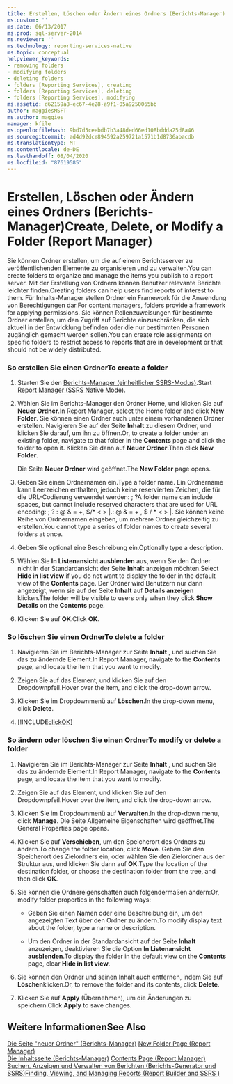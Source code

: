 ```yaml
---
title: Erstellen, Löschen oder Ändern eines Ordners (Berichts-Manager) | Microsoft-Dokumentation
ms.custom: ''
ms.date: 06/13/2017
ms.prod: sql-server-2014
ms.reviewer: ''
ms.technology: reporting-services-native
ms.topic: conceptual
helpviewer_keywords:
- removing folders
- modifying folders
- deleting folders
- folders [Reporting Services], creating
- folders [Reporting Services], deleting
- folders [Reporting Services], modifying
ms.assetid: d62159a8-ec67-4e28-a9f1-05a9250065bb
author: maggiesMSFT
ms.author: maggies
manager: kfile
ms.openlocfilehash: 9bd7d5ceebdb7b3a48ded66ed108bddda25d8a46
ms.sourcegitcommit: ad4d92dce894592a259721a1571b1d8736abacdb
ms.translationtype: MT
ms.contentlocale: de-DE
ms.lasthandoff: 08/04/2020
ms.locfileid: "87619585"
---
```

# <a name="create-delete-or-modify-a-folder-report-manager"></a><span data-ttu-id="11208-102">Erstellen, Löschen oder Ändern eines Ordners (Berichts-Manager)</span><span class="sxs-lookup"><span data-stu-id="11208-102">Create, Delete, or Modify a Folder (Report Manager)</span></span>
  <span data-ttu-id="11208-103">Sie können Ordner erstellen, um die auf einem Berichtsserver zu veröffentlichenden Elemente zu organisieren und zu verwalten.</span><span class="sxs-lookup"><span data-stu-id="11208-103">You can create folders to organize and manage the items you publish to a report server.</span></span> <span data-ttu-id="11208-104">Mit der Erstellung von Ordnern können Benutzer relevante Berichte leichter finden.</span><span class="sxs-lookup"><span data-stu-id="11208-104">Creating folders can help users find reports of interest to them.</span></span> <span data-ttu-id="11208-105">Für Inhalts-Manager stellen Ordner ein Framework für die Anwendung von Berechtigungen dar.</span><span class="sxs-lookup"><span data-stu-id="11208-105">For content managers, folders provide a framework for applying permissions.</span></span> <span data-ttu-id="11208-106">Sie können Rollenzuweisungen für bestimmte Ordner erstellen, um den Zugriff auf Berichte einzuschränken, die sich aktuell in der Entwicklung befinden oder die nur bestimmten Personen zugänglich gemacht werden sollen.</span><span class="sxs-lookup"><span data-stu-id="11208-106">You can create role assignments on specific folders to restrict access to reports that are in development or that should not be widely distributed.</span></span>  
  
### <a name="to-create-a-folder"></a><span data-ttu-id="11208-107">So erstellen Sie einen Ordner</span><span class="sxs-lookup"><span data-stu-id="11208-107">To create a folder</span></span>  
  
1.  <span data-ttu-id="11208-108">Starten Sie den [Berichts-Manager &#40;einheitlicher SSRS-Modus&#41;](../report-manager-ssrs-native-mode.md).</span><span class="sxs-lookup"><span data-stu-id="11208-108">Start [Report Manager  &#40;SSRS Native Mode&#41;](../report-manager-ssrs-native-mode.md).</span></span>  
  
2.  <span data-ttu-id="11208-109">Wählen Sie im Berichts-Manager den Ordner Home, und klicken Sie auf **Neuer Ordner**.</span><span class="sxs-lookup"><span data-stu-id="11208-109">In Report Manager, select the Home folder and click **New Folder**.</span></span> <span data-ttu-id="11208-110">Sie können einen Ordner auch unter einem vorhandenen Ordner erstellen. Navigieren Sie auf der Seite **Inhalt** zu diesem Ordner, und klicken Sie darauf, um ihn zu öffnen.</span><span class="sxs-lookup"><span data-stu-id="11208-110">Or, to create a folder under an existing folder, navigate to that folder in the **Contents** page and click the folder to open it.</span></span> <span data-ttu-id="11208-111">Klicken Sie dann auf **Neuer Ordner**.</span><span class="sxs-lookup"><span data-stu-id="11208-111">Then click **New Folder**.</span></span>  
  
     <span data-ttu-id="11208-112">Die Seite **Neuer Ordner** wird geöffnet.</span><span class="sxs-lookup"><span data-stu-id="11208-112">The **New Folder** page opens.</span></span>  
  
3.  <span data-ttu-id="11208-113">Geben Sie einen Ordnernamen ein.</span><span class="sxs-lookup"><span data-stu-id="11208-113">Type a folder name.</span></span> <span data-ttu-id="11208-114">Ein Ordnername kann Leerzeichen enthalten, jedoch keine reservierten Zeichen, die für die URL-Codierung verwendet werden: ; ?</span><span class="sxs-lookup"><span data-stu-id="11208-114">A folder name can include spaces, but cannot include reserved characters that are used for URL encoding: ; ?</span></span> <span data-ttu-id="11208-115">: \@ & = +, $/\* \< > |.</span><span class="sxs-lookup"><span data-stu-id="11208-115">: \@ & = + , $ / \* \< > |.</span></span> <span data-ttu-id="11208-116">Sie können keine Reihe von Ordnernamen eingeben, um mehrere Ordner gleichzeitig zu erstellen.</span><span class="sxs-lookup"><span data-stu-id="11208-116">You cannot type a series of folder names to create several folders at once.</span></span>  
  
4.  <span data-ttu-id="11208-117">Geben Sie optional eine Beschreibung ein.</span><span class="sxs-lookup"><span data-stu-id="11208-117">Optionally type a description.</span></span>  
  
5.  <span data-ttu-id="11208-118">Wählen Sie **In Listenansicht ausblenden** aus, wenn Sie den Ordner nicht in der Standardansicht der Seite **Inhalt** anzeigen möchten.</span><span class="sxs-lookup"><span data-stu-id="11208-118">Select **Hide in list view** if you do not want to display the folder in the default view of the **Contents** page.</span></span> <span data-ttu-id="11208-119">Der Ordner wird Benutzern nur dann angezeigt, wenn sie auf der Seite **Inhalt** auf **Details anzeigen** klicken.</span><span class="sxs-lookup"><span data-stu-id="11208-119">The folder will be visible to users only when they click **Show Details** on the **Contents** page.</span></span>  
  
6.  <span data-ttu-id="11208-120">Klicken Sie auf **OK**.</span><span class="sxs-lookup"><span data-stu-id="11208-120">Click **OK**.</span></span>  
  
### <a name="to-delete-a-folder"></a><span data-ttu-id="11208-121">So löschen Sie einen Ordner</span><span class="sxs-lookup"><span data-stu-id="11208-121">To delete a folder</span></span>  
  
1.  <span data-ttu-id="11208-122">Navigieren Sie im Berichts-Manager zur Seite **Inhalt** , und suchen Sie das zu ändernde Element.</span><span class="sxs-lookup"><span data-stu-id="11208-122">In Report Manager, navigate to the **Contents** page, and locate the item that you want to modify.</span></span>  
  
2.  <span data-ttu-id="11208-123">Zeigen Sie auf das Element, und klicken Sie auf den Dropdownpfeil.</span><span class="sxs-lookup"><span data-stu-id="11208-123">Hover over the item, and click the drop-down arrow.</span></span>  
  
3.  <span data-ttu-id="11208-124">Klicken Sie im Dropdownmenü auf **Löschen**.</span><span class="sxs-lookup"><span data-stu-id="11208-124">In the drop-down menu, click **Delete**.</span></span>  
  
4.  [!INCLUDE[clickOK](../../includes/clickok-md.md)]  
  
### <a name="to-modify-or-delete-a-folder"></a><span data-ttu-id="11208-125">So ändern oder löschen Sie einen Ordner</span><span class="sxs-lookup"><span data-stu-id="11208-125">To modify or delete a folder</span></span>  
  
1.  <span data-ttu-id="11208-126">Navigieren Sie im Berichts-Manager zur Seite **Inhalt** , und suchen Sie das zu ändernde Element.</span><span class="sxs-lookup"><span data-stu-id="11208-126">In Report Manager, navigate to the **Contents** page, and locate the item that you want to modify.</span></span>  
  
2.  <span data-ttu-id="11208-127">Zeigen Sie auf das Element, und klicken Sie auf den Dropdownpfeil.</span><span class="sxs-lookup"><span data-stu-id="11208-127">Hover over the item, and click the drop-down arrow.</span></span>  
  
3.  <span data-ttu-id="11208-128">Klicken Sie im Dropdownmenü auf **Verwalten**.</span><span class="sxs-lookup"><span data-stu-id="11208-128">In the drop-down menu, click **Manage**.</span></span> <span data-ttu-id="11208-129">Die Seite Allgemeine Eigenschaften wird geöffnet.</span><span class="sxs-lookup"><span data-stu-id="11208-129">The General Properties page opens.</span></span>  
  
4.  <span data-ttu-id="11208-130">Klicken Sie auf **Verschieben**, um den Speicherort des Ordners zu ändern.</span><span class="sxs-lookup"><span data-stu-id="11208-130">To change the folder location, click **Move**.</span></span> <span data-ttu-id="11208-131">Geben Sie den Speicherort des Zielordners ein, oder wählen Sie den Zielordner aus der Struktur aus, und klicken Sie dann auf **OK**.</span><span class="sxs-lookup"><span data-stu-id="11208-131">Type the location of the destination folder, or choose the destination folder from the tree, and then click **OK**.</span></span>  
  
5.  <span data-ttu-id="11208-132">Sie können die Ordnereigenschaften auch folgendermaßen ändern:</span><span class="sxs-lookup"><span data-stu-id="11208-132">Or, modify folder properties in the following ways:</span></span>  
  
    -   <span data-ttu-id="11208-133">Geben Sie einen Namen oder eine Beschreibung ein, um den angezeigten Text über den Ordner zu ändern.</span><span class="sxs-lookup"><span data-stu-id="11208-133">To modify display text about the folder, type a name or description.</span></span>  
  
    -   <span data-ttu-id="11208-134">Um den Ordner in der Standardansicht auf der Seite **Inhalt** anzuzeigen, deaktivieren Sie die Option **In Listenansicht ausblenden**.</span><span class="sxs-lookup"><span data-stu-id="11208-134">To display the folder in the default view on the **Contents** page, clear **Hide in list view**.</span></span>  
  
6.  <span data-ttu-id="11208-135">Sie können den Ordner und seinen Inhalt auch entfernen, indem Sie auf **Löschen**klicken.</span><span class="sxs-lookup"><span data-stu-id="11208-135">Or, to remove the folder and its contents, click **Delete**.</span></span>  
  
7.  <span data-ttu-id="11208-136">Klicken Sie auf **Apply** (Übernehmen), um die Änderungen zu speichern.</span><span class="sxs-lookup"><span data-stu-id="11208-136">Click **Apply** to save changes.</span></span>  
  
## <a name="see-also"></a><span data-ttu-id="11208-137">Weitere Informationen</span><span class="sxs-lookup"><span data-stu-id="11208-137">See Also</span></span>  
 <span data-ttu-id="11208-138">[Die Seite "neuer Ordner" &#40;Berichts-Manager&#41;](../new-folder-page-report-manager.md) </span><span class="sxs-lookup"><span data-stu-id="11208-138">[New Folder Page &#40;Report Manager&#41;](../new-folder-page-report-manager.md) </span></span>  
 <span data-ttu-id="11208-139">[Die Inhaltsseite &#40;Berichts-Manager&#41;](../contents-page-report-manager.md) </span><span class="sxs-lookup"><span data-stu-id="11208-139">[Contents Page &#40;Report Manager&#41;](../contents-page-report-manager.md) </span></span>  
 [<span data-ttu-id="11208-140">Suchen, Anzeigen und Verwalten von Berichten (Berichts-Generator und SSRS)</span><span class="sxs-lookup"><span data-stu-id="11208-140">Finding, Viewing, and Managing Reports &#40;Report Builder and SSRS &#41;</span></span>](../report-builder/finding-viewing-and-managing-reports-report-builder-and-ssrs.md)  
  
  
